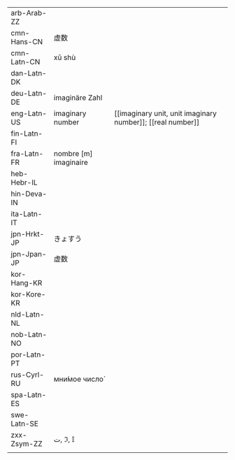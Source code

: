 | | | |
|-|-|-|
| arb-Arab-ZZ |  |  |
| cmn-Hans-CN | 虚数 |  |
| cmn-Latn-CN | xū shù |  |
| dan-Latn-DK |  |  |
| deu-Latn-DE | imaginäre Zahl |  |
| eng-Latn-US | imaginary number | [[imaginary unit, unit imaginary number]]; [[real number]] |
| fin-Latn-FI |  |  |
| fra-Latn-FR | nombre [m] imaginaire |  |
| heb-Hebr-IL |  |  |
| hin-Deva-IN |  |  |
| ita-Latn-IT |  |  |
| jpn-Hrkt-JP | きょすう |  |
| jpn-Jpan-JP | 虚数 |  |
| kor-Hang-KR |  |  |
| kor-Kore-KR |  |  |
| nld-Latn-NL |  |  |
| nob-Latn-NO |  |  |
| por-Latn-PT |  |  |
| rus-Cyrl-RU | мни́мое число́ |  |
| spa-Latn-ES |  |  |
| swe-Latn-SE |  |  |
| zxx-Zsym-ZZ | ت, ℑ, 𝕀 |  |
|  |  |  |